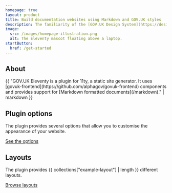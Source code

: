 ```yaml
---
homepage: true
layout: product
title: Build documentation websites using Markdown and GOV.UK styles
description: The familiarity of the [GOV.UK Design System](https://design-system.service.gov.uk) combined with the simplicity of the [Eleventy](https://www.11ty.dev) static site generator.
image:
  src: /images/homepage-illustration.png
  alt: The Eleventy mascot floating above a laptop.
startButton:
  href: /get-started
---
```

<div class="govuk-grid-row">
  <section class="govuk-grid-column-one-third">
    <h2 class="govuk-heading-m">About</h2>
    {{ "GOV.UK Eleventy is a plugin for 11ty, a static site generator. It uses [govuk-frontend](https://github.com/alphagov/govuk-frontend) components and provides support for [Markdown formatted documents](/markdown)." | markdown }}
  </section>

  <section class="govuk-grid-column-one-third">
    <h2 class="govuk-heading-m">Plugin options</h2>
    <p class="govuk-body">The plugin provides several options that allow you to customise the appearance of your website.</p>
    <p class="govuk-body"><a class="govuk-link govuk-!-font-weight-bold" href="/options">See the options</a></p>
  </section>

  <section class="govuk-grid-column-one-third">
    <h2 class="govuk-heading-m">Layouts</h2>
    <p class="govuk-body">The plugin provides {{ collections["example-layout"] | length }} different layouts.</p>
    <p class="govuk-body"><a class="govuk-link govuk-!-font-weight-bold" href="/example-layouts">Browse layouts</a></p>
  </section>
</div>
